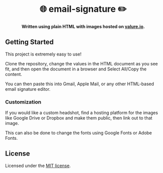 <div align="center">
  
  <h1>
   🌐 email-signature ✏️
  </h1>

  <h4>Written using plain HTML with images hosted on <a href="https://valure.io">valure.io</a>.</h4>

</div>

## Getting Started

This project is extremely easy to use!

Clone the repository, change the values in the HTML document as you see fit, and then open the document in a browser and Select All/Copy the content.

You can then paste this into Gmail, Apple Mail, or any other HTML-based email signature editor.

### Customization

If you would like a custom headshot, find a hosting platform for the images like Google Drive or Dropbox and make them public, then link out to that image.

This can also be done to change the fonts using Google Fonts or Adobe Fonts.

## License

Licensed under the [MIT license](LICENSE).
